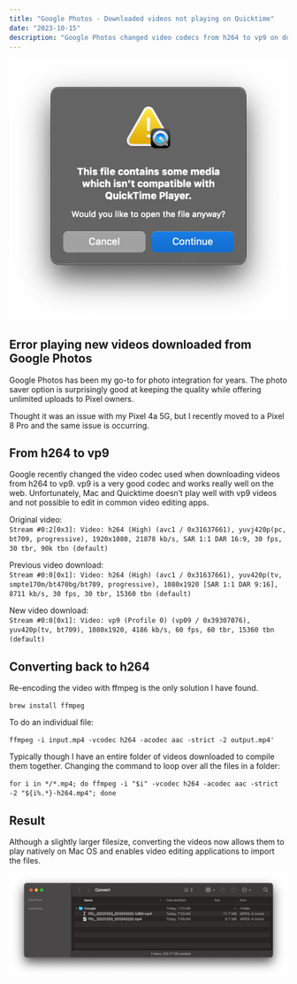 ```yaml
---
title: "Google Photos - Downloaded videos not playing on Quicktime"
date: "2023-10-15"
description: "Google Photos changed video codecs from h264 to vp9 on downloaded videos"
---
```


<img src="/images/google-photos-error.png" alt="Screenshot of error playing video" class="md:w-1/3 float-right">

## Error playing new videos downloaded from Google Photos

Google Photos has been my go-to for photo integration for years. The photo saver option is surprisingly good at keeping the quality while offering unlimited uploads to Pixel owners. 

Thought it was an issue with my Pixel 4a 5G, but I recently moved to a Pixel 8 Pro and the same issue is occurring.

## From h264 to vp9

Google recently changed the video codec used when downloading videos from h264 to vp9. vp9 is a very good codec and works really well on the web. Unfortunately, Mac and Quicktime doesn’t play well with vp9 videos and not possible to edit in common video editing apps. 

Original video:  
`Stream #0:2[0x3]: Video: h264 (High) (avc1 / 0x31637661), yuvj420p(pc, bt709, progressive), 1920x1080, 21878 kb/s, SAR 1:1 DAR 16:9, 30 fps, 30 tbr, 90k tbn (default)`

Previous video download:  
`Stream #0:0[0x1]: Video: h264 (High) (avc1 / 0x31637661), yuv420p(tv, smpte170m/bt470bg/bt709, progressive), 1080x1920 [SAR 1:1 DAR 9:16], 8711 kb/s, 30 fps, 30 tbr, 15360 tbn (default)`

New video download:  
`Stream #0:0[0x1]: Video: vp9 (Profile 0) (vp09 / 0x39307076), yuv420p(tv, bt709), 1080x1920, 4186 kb/s, 60 fps, 60 tbr, 15360 tbn (default)`

## Converting back to h264

Re-encoding the video with ffmpeg is the only solution I have found.

`brew install ffmpeg`

To do an individual file:

`ffmpeg -i input.mp4 -vcodec h264 -acodec aac -strict -2 output.mp4'`

Typically though I have an entire folder of videos downloaded to compile them together. Changing the command to loop over all the files in a folder:

`for i in */*.mp4; do ffmpeg -i "$i" -vcodec h264 -acodec aac -strict -2 "${i%.*}-h264.mp4"; done`

## Result

Although a slightly larger filesize, converting the videos now allows them to play natively on Mac OS and enables video editing applications to import the files.

![Screenshot of Mac Finder showing a working and broken file](/images/google-photos-result.png)